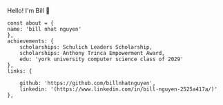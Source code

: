 Hello! I'm Bill :wave:

    const about = {
    name: 'bill nhat nguyen'
    },   
    achievements: {
        scholarships: Schulich Leaders Scholarship, 
        scholarships: Anthony Trinca Empowerment Award, 
        edu: 'york university computer science class of 2029'
    },
    links: {
    
        github: 'https://github.com/billnhatnguyen',
        linkedin: '(https://www.linkedin.com/in/bill-nguyen-2525a417a/)'
    },

